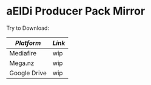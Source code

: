 # aElDi Producer Pack Mirror

Try to Download:

| _Platform_ | _Link_ |
|---|---|
| Mediafire | wip |
| Mega.nz | wip |
| Google Drive | wip |
